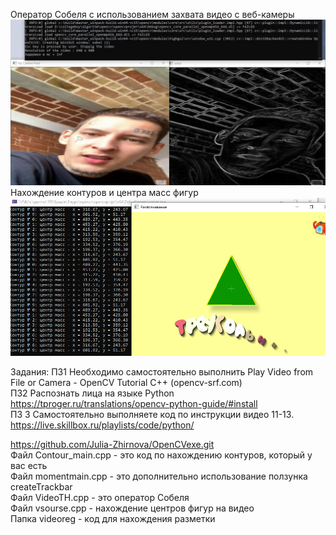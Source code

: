 Оператор Собеля с использованием захвата видео с веб-камеры
![image](https://github.com/vlayerrt/educational-practice/blob/main/opencv/UjyQDR159B8.jpg)
Нахождение контуров и центра масс фигур
![image](https://github.com/vlayerrt/educational-practice/blob/main/opencv/sdfsf.png)

Задания: 
ПЗ1 Необходимо самостоятельно выполнить  Play Video from File or Camera - OpenCV Tutorial C++ (opencv-srf.com)<br>
ПЗ2 Распознать лица на языке Python https://tproger.ru/translations/opencv-python-guide/#install<br>
ПЗ 3 Самостоятельно выполняете код по инструкции видео 11-13. https://live.skillbox.ru/playlists/code/python/<br>

https://github.com/Julia-Zhirnova/OpenCVexe.git<br>
Файл Contour_main.cpp - это код по нахождению контуров, который у вас есть<br>
Файл momentmain.cpp - это дополнительно использование ползунка createTrackbar<br>
Файл VideoTH.cpp - это оператор Собеля<br>
Файл vsourse.cpp - нахождение центров фигур на видео<br>
Папка videoreg - код для нахождения разметки<br>

